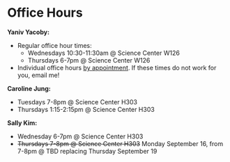 # Office Hours


**Yaniv Yacoby:**
* Regular office hour times:
  * Wednesdays 10:30-11:30am @ Science Center W126
  * Thursdays 6-7pm @ Science Center W126
* Individual office hours [by appointment](https://calendly.com/yanivyacoby/office-hours). If these times do not work for you, email me!
  
**Caroline Jung:**
* Tuesdays 7-8pm @ Science Center H303
* Thursdays 1:15-2:15pm @ Science Center H303

**Sally Kim:** 
* Wednesday 6-7pm @ Science Center H303
* ~~Thursdays 7-8pm @ Science Center H303~~ Monday September 16, from 7-8pm @ TBD replacing Thursday September 19




